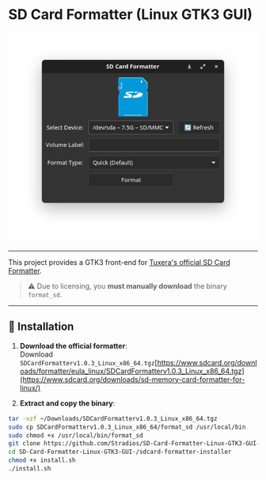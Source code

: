 # SD Card Formatter (Linux GTK3 GUI)
![](https://raw.githubusercontent.com/Stradios/SD-Card-Formatter-Linux-GTK3-GUI-/refs/heads/main/Screenshot%20From%202025-08-04%2022-37-59.png)

---

This project provides a GTK3 front-end for [Tuxera's official SD Card Formatter](https://www.sdcard.org/downloads/sd-memory-card-formatter-for-linux/).  
> ⚠️ Due to licensing, you **must manually download** the binary `format_sd`.

---

## 🔧 Installation

1. **Download the official formatter**:  
   Download `SDCardFormatterv1.0.3_Linux_x86_64.tgz`[https://www.sdcard.org/downloads/formatter/eula_linux/SDCardFormatterv1.0.3_Linux_x86_64.tgz](https://www.sdcard.org/downloads/sd-memory-card-formatter-for-linux/)

2. **Extract and copy the binary**:
```bash
tar -xzf ~/Downloads/SDCardFormatterv1.0.3_Linux_x86_64.tgz
sudo cp SDCardFormatterv1.0.3_Linux_x86_64/format_sd /usr/local/bin
sudo chmod +x /usr/local/bin/format_sd
git clone https://github.com/Stradios/SD-Card-Formatter-Linux-GTK3-GUI-.git
cd SD-Card-Formatter-Linux-GTK3-GUI-/sdcard-formatter-installer
chmod +x install.sh
./install.sh

